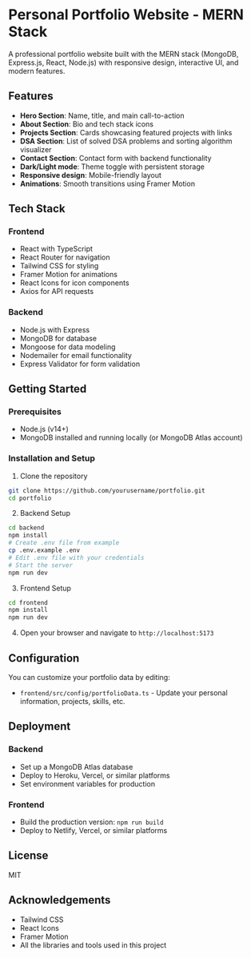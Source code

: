 # Personal Portfolio Website - MERN Stack

A professional portfolio website built with the MERN stack (MongoDB, Express.js, React, Node.js) with responsive design, interactive UI, and modern features.

## Features

- **Hero Section**: Name, title, and main call-to-action
- **About Section**: Bio and tech stack icons
- **Projects Section**: Cards showcasing featured projects with links
- **DSA Section**: List of solved DSA problems and sorting algorithm visualizer
- **Contact Section**: Contact form with backend functionality
- **Dark/Light mode**: Theme toggle with persistent storage
- **Responsive design**: Mobile-friendly layout
- **Animations**: Smooth transitions using Framer Motion

## Tech Stack

### Frontend
- React with TypeScript
- React Router for navigation
- Tailwind CSS for styling
- Framer Motion for animations
- React Icons for icon components
- Axios for API requests

### Backend
- Node.js with Express
- MongoDB for database
- Mongoose for data modeling
- Nodemailer for email functionality
- Express Validator for form validation

## Getting Started

### Prerequisites
- Node.js (v14+)
- MongoDB installed and running locally (or MongoDB Atlas account)

### Installation and Setup

1. Clone the repository
```bash
git clone https://github.com/yourusername/portfolio.git
cd portfolio
```

2. Backend Setup
```bash
cd backend
npm install
# Create .env file from example
cp .env.example .env
# Edit .env file with your credentials
# Start the server
npm run dev
```

3. Frontend Setup
```bash
cd frontend
npm install
npm run dev
```

4. Open your browser and navigate to `http://localhost:5173`

## Configuration

You can customize your portfolio data by editing:
- `frontend/src/config/portfolioData.ts` - Update your personal information, projects, skills, etc.

## Deployment

### Backend
- Set up a MongoDB Atlas database
- Deploy to Heroku, Vercel, or similar platforms
- Set environment variables for production

### Frontend
- Build the production version: `npm run build`
- Deploy to Netlify, Vercel, or similar platforms

## License
MIT

## Acknowledgements
- Tailwind CSS
- React Icons
- Framer Motion
- All the libraries and tools used in this project 